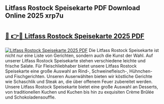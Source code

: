 ## Litfass Rostock Speisekarte PDF Download Online 2025 xrp7u

# <h2><a href="http://gc96r7.nevu.top/?p=Litfass+Rostock+Speisekarte">🔗 👉🔴 Litfass Rostock Speisekarte 2025 PDF</a></h2>

[![Litfass Rostock Speisekarte 2025 PDF](https://i.imgur.com/dBaPXMq.png)](http://gc96r7.nevu.top/?p=Litfass+Rostock+Speisekarte)
Die Litfass Rostock Speisekarte ist nicht nur eine Liste von Gerichten, sondern auch die Kunst der Wahl. Auf unserer Litfass Rostock Speisekarte stehen verschiedene leichte und frische Salate. Für Fleischliebhaber bietet unsere Litfass Rostock Speisekarte eine große Auswahl an Rind-, Schweinefleisch-, Hühnchen- und Fischgerichten. Unseren Auserwählten bieten wir köstliche Gerichte wie Schaschlik und Steak an, die über offenem Feuer zubereitet werden. Unsere Litfass Rostock Speisekarte bietet eine große Auswahl an Desserts, von traditionellen Kuchen und Kuchen bis hin zu exquisiten Crème Brûlée und Schokoladensouffle.

